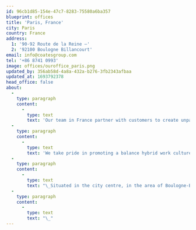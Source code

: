 ```yaml
---
id: 96cb1d85-154e-47c7-8283-75580a6ba357
blueprint: offices
title: 'Paris, France'
city: Paris
country: France
address:
  1: '90-92 Route de la Reine –'
  2: '92100 Boulogne Billancourt'
email: info@coatesgroup.com
tel: '+86 8741 0993'
image: offices/ouroffice_paris.png
updated_by: 356ab58d-4a8a-432a-b276-3fb2343afbaa
updated_at: 1693792378
head_office: false
about:
  -
    type: paragraph
    content:
      -
        type: text
        text: 'Our team in France partner with customers to create unparalleled experiences through the deployment of products including Outdoor Digital Menu Boards and Indoor Digital Menu Boards, powered by our proprietary Switchboard™ CMS.'
  -
    type: paragraph
    content:
      -
        type: text
        text: 'We take pride in promoting a balance hybrid work culture in our Paris office, but our team loving nothing more than meeting and socialising in person all together in our office and once per month we have a Team day in which our team come together to enjoy our Thrive program events.'
  -
    type: paragraph
    content:
      -
        type: text
        text: "\_Situated in the city centre, in the area of Boulogne-Billancourt in South-West Paris, our offices are superbly located and close to the Coates France LAB."
  -
    type: paragraph
    content:
      -
        type: text
        text: "\_"
---
```

